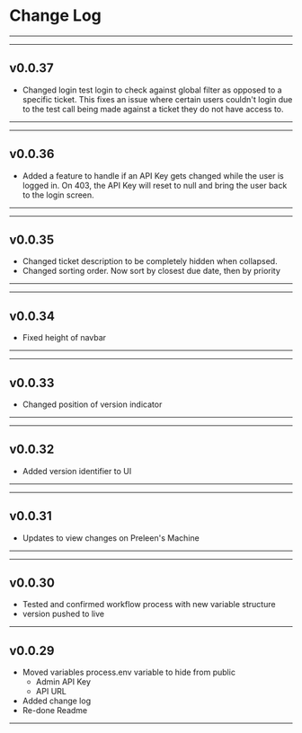 # Change Log

---

---

## v0.0.37

-  Changed login test login to check against global filter as opposed to a specific ticket. This fixes an issue where certain users couldn't login due to the test call being made against a ticket they do not have access to.

---

---

## v0.0.36

-  Added a feature to handle if an API Key gets changed while the user is logged in. On 403, the API Key will reset to null and bring the user back to the login screen.

---

---

## v0.0.35

-  Changed ticket description to be completely hidden when collapsed.
-  Changed sorting order. Now sort by closest due date, then by priority

---

---

## v0.0.34

-  Fixed height of navbar

---

---

## v0.0.33

-  Changed position of version indicator

---

---

## v0.0.32

-  Added version identifier to UI

---

---

## v0.0.31

-  Updates to view changes on Preleen's Machine

---

---

## v0.0.30

-  Tested and confirmed workflow process with new variable structure
-  version pushed to live

---

## v0.0.29

-  Moved variables process.env variable to hide from public
   -  Admin API Key
   -  API URL
-  Added change log
-  Re-done Readme

---
